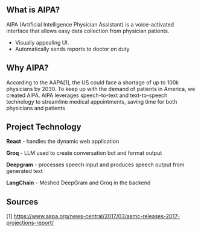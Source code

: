 ## What is AIPA? 

AIPA (Artificial Intelligence Physician Assistant) is a voice-activated interface that allows easy data collection from physician patients. 

* Visually appealing UI.
* Automatically sends reports to doctor on duty

## Why AIPA?

According to the AAPA[1], the US could face a shortage of up to 100k physicians by 2030. To keep up with the demand of patients in America, we created AIPA. AIPA leverages speech-to-text and text-to-speech technology to streamline medical appointments, saving time for both physicians and patients

## Project Technology

**React** - handles the dynamic web application

**Groq** - LLM used to create conversation bot and format output

**Deepgram** - processes speech input and produces speech output from generated text

**LangChain** - Meshed DeepGram and Groq in the backend

## Sources

[1]  https://www.aapa.org/news-central/2017/03/aamc-releases-2017-projections-report/